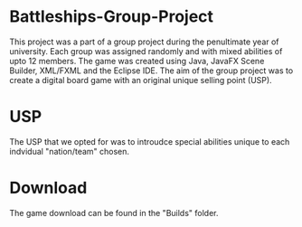 # Battleships-Group-Project

This project was a part of a group project during the penultimate year of university.
Each group was assigned randomly and with mixed abilities of upto 12 members.
The game was created using Java, JavaFX Scene Builder, XML/FXML and the Eclipse IDE.
The aim of the group project was to create a digital board game with an original unique selling point (USP).

# USP
The USP that we opted for was to introudce special abilities unique to each indvidual "nation/team" chosen.

# Download
The game download can be found in the "Builds" folder.   
